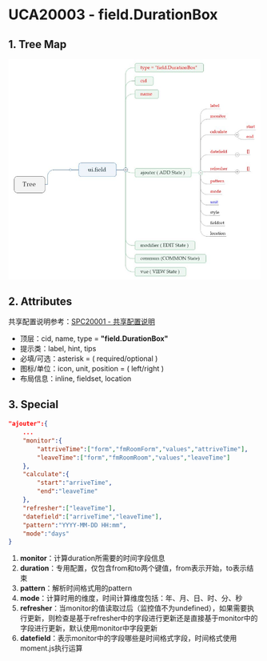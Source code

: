 # UCA20003 - field.DurationBox

## 1. Tree Map

![](/_images/specs/field/field-003-01.JPG)

## 2. Attributes

共享配置说明参考：[SPC20001 - 共享配置说明](/environment/specifications/212fields/spc20001-shared-configuration.md)

* 顶层：cid, name, type = **"field.DurationBox"**
* 提示类：label, hint, tips
* 必填/可选：asterisk = \( required/optional \)
* 图标/单位：icon, unit, position = \( left/right \)
* 布局信息：inline, fieldset, location

## 3. Special

```json
"ajouter":{
    ...
    "monitor":{
        "attriveTime":["form","fmRoomForm","values","attriveTime"],
        "leaveTime":["form","fmRoomRoom","values","leaveTime"]
    },
    "calculate":{
        "start":"arriveTime",
        "end":"leaveTime"
    },
    "refresher":["leaveTime"],
    "datefield":["arriveTime","leaveTime"],
    "pattern":"YYYY-MM-DD HH:mm",
    "mode":"days"
}
```

1. **monitor**：计算duration所需要的时间字段信息
2. **duration**：专用配置，仅包含from和to两个键值，from表示开始，to表示结束
3. **pattern**：解析时间格式用的pattern
4. **mode**：计算时用的维度，时间计算维度包括：年、月、日、时、分、秒
5. **refresher**：当monitor的值读取过后（监控值不为undefined），如果需要执行更新，则检查是基于refresher中的字段进行更新还是直接基于monitor中的字段进行更新，默认使用monitor中字段更新
6. **datefield**：表示monitor中的字段哪些是时间格式字段，时间格式使用moment.js执行运算



